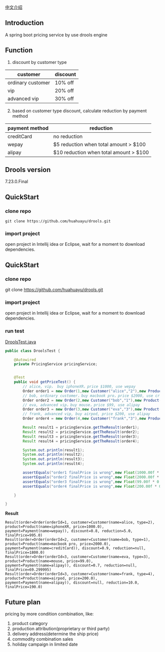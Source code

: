 [中文介绍](https://github.com/huahuayu/drools/blob/master/README_CN.md)
## Introduction 
A spring boot pricing service by use drools engine

## Function
1. discount by customer type  

| customer  | discount  |
|---|---|
| ordinary customer  | 10% off  |
| vip  | 20% off  |
| advanced vip  | 30% off  |


2. based on customer type discount, calculate reduction by payment method 

| payment method  | reduction  |
|---|---|
| creditCard  | no reduction  |
| wepay  | $5 reduction when total amount > $100  |
| alipay  | $10 reduction when total amount > $100  |

## Drools version
7.23.0.Final  


## QuickStart
### clone repo
```
git clone https://github.com/huahuayu/drools.git
```

### import project
open project in Intellij idea or Eclipse, wait for a moment to download dependencies.  


## QuickStart
### clone repo
git clone https://github.com/huahuayu/drools.git

### import project
open project in Intellij idea or Eclipse, wait for a moment to download dependencies.  

### run test
[DroolsTest.java](https://github.com/huahuayu/drools/blob/master/src/test/java/com/huahuayu/drools/DroolsTest.java)  
``` java
public class DroolsTest {

    @Autowired
    private PricingService pricingService;


    @Test
    public void getPriceTest() {
        // alice, vip， buy iphoneXR，price $1000, use wepay
        Order order1 = new Order(1,new Customer("alice","2"),new Product("iphoneXR",1000.00f), new Payment("wepay"));
        // bob, ordinary customer，buy macbook pro，price $2000, use credit card
        Order order2 = new Order(2,new Customer("bob","1"),new Product("macbook pro",2000.00f), new Payment("creditCard"));
        // eva, advanced vip，buy mouse，price $99, use alipay
        Order order3 = new Order(3,new Customer("eva","3"),new Product("mouse",99.00f), new Payment("alipay"));
        // frank, advanced vip, buy airpod, price $200, use alipay
        Order order4 = new Order(4,new Customer("frank","3"),new Product("airpod",200.00f), new Payment("alipay"));

        Result result1 = pricingService.getTheResult(order1);
        Result result2 = pricingService.getTheResult(order2);
        Result result3 = pricingService.getTheResult(order3);
        Result result4 = pricingService.getTheResult(order4);

        System.out.println(result1);
        System.out.println(result2);
        System.out.println(result3);
        System.out.println(result4);

        assertEquals("order1 finalPrice is wrong",new Float(1000.00f * 0.8 - 5),result1.getFinalPrice());
        assertEquals("order2 finalPrice is wrong",new Float(2000.00f * 0.9 - 0),result1.getFinalPrice());
        assertEquals("order3 finalPrice is wrong",new Float(99.00f * 0.7 - 0),result1.getFinalPrice());
        assertEquals("order4 finalPrice is wrong",new Float(200.00f * 0.7 - 10),result1.getFinalPrice());

    }

}
```

**Result**    
```
Result(order=Order(orderId=1, customer=Customer(name=alice, type=2), product=Product(name=iphoneXR, price=1000.0), payment=Payment(name=wepay)), discount=0.8, reduction=5.0, finalPrice=995.0)
Result(order=Order(orderId=2, customer=Customer(name=bob, type=1), product=Product(name=macbook pro, price=2000.0), payment=Payment(name=creditCard)), discount=0.9, reduction=null, finalPrice=1800.0)
Result(order=Order(orderId=3, customer=Customer(name=eva, type=3), product=Product(name=mouse, price=99.0), payment=Payment(name=alipay)), discount=0.7, reduction=null, finalPrice=69.299995)
Result(order=Order(orderId=3, customer=Customer(name=frank, type=4), product=Product(name=airpod, price=200.0), payment=Payment(name=alipay)), discount=null, reduction=10.0, finalPrice=190.0)
```


## Future plan
pricing by more condition combination, like:  
1. product category
1. production attribution(proprietary or third party)
1. delivery address(determine the ship price)
1. commodity combination sales 
1. holiday campaign in limited date


